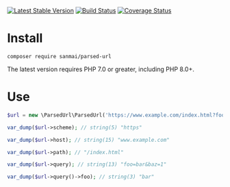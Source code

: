 [![Latest Stable Version](https://poser.pugx.org/sanmai/parsed-url/v/stable)](https://packagist.org/packages/sanmai/parsed-url)
[![Build Status](https://travis-ci.com/sanmai/parsed-url.svg?branch=master)](https://travis-ci.com/sanmai/parsed-url)
[![Coverage Status](https://coveralls.io/repos/github/sanmai/parsed-url/badge.svg?branch=master)](https://coveralls.io/github/sanmai/parsed-url?branch=master)

# Install

    composer require sanmai/parsed-url

The latest version requires PHP 7.0 or greater, including PHP 8.0+.

# Use

```php
$url = new \ParsedUrl\ParsedUrl('https://www.example.com/index.html?foo=bar&baz=1');

var_dump($url->scheme); // string(5) "https"

var_dump($url->host); // string(15) "www.example.com"

var_dump($url->path); // "/index.html"

var_dump($url->query); // string(13) "foo=bar&baz=1"

var_dump($url->query()->foo); // string(3) "bar"
```
